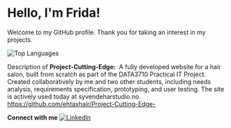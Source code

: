 # Hello, I'm Frida!

Welcome to my GitHub profile. Thank you for taking an interest in my projects.

![Top Languages](https://github-readme-stats.vercel.app/api/top-langs/?username=fridavhaf&layout=compact&theme=dark)

Description of **Project-Cutting-Edge:** 
A fully developed website for a hair salon, built from scratch as part of the DATA3710 Practical IT Project. 
Created collaboratively by me and two other students, including needs analysis, requirements specification, prototyping, and user testing. The site is actively used today at syvendeharstudio.no.
https://github.com/ehtaxhair/Project-Cutting-Edge-

**Connect with me** [![LinkedIn](https://img.shields.io/badge/LinkedIn-0077B5?style=for-the-badge&logo=linkedin&logoColor=white)](https://www.linkedin.com/in/fridavhaf/)
